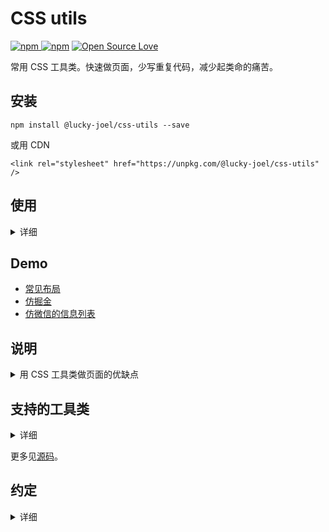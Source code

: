 # CSS utils
[![npm](https://img.shields.io/npm/v/@lucky-joel/css-utils.svg) ![npm](https://img.shields.io/npm/dm/@lucky-joel/css-utils.svg)](https://www.npmjs.com/package/@lucky-joel/css-utils)
[![Open Source Love](https://badges.frapsoft.com/os/mit/mit.svg?v=102)](https://github.com/ellerbrock/open-source-badge/)

常用 CSS 工具类。快速做页面，少写重复代码，减少起类命的痛苦。

## 安装
```
npm install @lucky-joel/css-utils --save
```

或用 CDN
```
<link rel="stylesheet" href="https://unpkg.com/@lucky-joel/css-utils" />
```


## 使用
<details>
  <summary>详细</summary>

普通项目
```
<link rel="stylesheet" href="path-to/node_modules/css-utils-collection/dist/min/index.css" />
```

未压缩版
```
<link rel="stylesheet" href="path-to/node_modules/css-utils-collection/dist/index.css" />
```

webpack 项目
```
<style src="css-utils-collection"></style>
```

注意，需要安装了 style-loader。
</details>


## Demo
* [常见布局](https://iamjoel.github.io/css-utils-collection/example/layout)
* [仿掘金](https://iamjoel.github.io/css-utils-collection/example/juejin)
* [仿微信的信息列表](https://iamjoel.github.io/css-utils-collection/example/list)

## 说明
<details>
  <summary>用 CSS 工具类做页面的优缺点</summary>
在做页面的过程中，给元素添加样式，常规做法是给元素加个类名。起个合适的类名，还满难的。如果我们把常用的样式定义成一个个工具类名，那么很多情况，我们只需要在元素上加工具类名，而不需要专门取名字。例如，做一个图文的列表，我们以前可能会这么写：

```
<div class="list">
  <div class="media">
      <img src="http://via.placeholder.com/50x50" class="media__img" />
      <div class="media__body">
        <div class="media__line">
          <div class="media__title">标题</div>
          <div class="media__time">2017/12/10</div>
        </div>
        <div class="media__summary">摘要</div>
      </div>
    </div>

    <div class="media">
      <img src="http://via.placeholder.com/50x50" class="media__img" />
      <div class="media__body">
        <div class="media__line">
          <div class="media__title">标题</div>
          <div class="media__time">2017/12/10</div>
        </div>
        <div class="media__summary">摘要很长很长摘要很长很长摘要很长很长摘要很长很长摘要很长很长摘要很长很长摘要很长很长摘要很长很长</div>
      </div>
    </div>
</div>
```

用工具类名的方式，这么写：
```
<div>
  <div class="ly bb p-10">
      <img src="http://via.placeholder.com/50x50" class="br-sm mr-10" />
      <div class="lyi-fill">
        <div class="mb-10 ly ly-justify">
          <div class="fz-lg">标题</div>
          <div class="fz-sm c-grey">2017/12/10</div>
        </div>
        <div class="t-ddd">摘要</div>
      </div>
    </div>

    <div class="ly bb p-10">
      <img src="http://via.placeholder.com/50x50" class="br-sm mr-10" />
      <div class="lyi-fill">
        <div class="mb-10 ly ly-justify">
          <div class="fz-lg">标题</div>
          <div class="fz-sm c-grey">2017/12/10</div>
        </div>
        <div class="t-ddd">摘要很长很长摘要很长很长摘要很长很长摘要很长很长摘要很长很长摘要很长很长摘要很长很长摘要很长很长</div>
      </div>
    </div>
</div>
```

这样写的优点：
* 减少起类名的次数。从而提高做页面的速度。
* 写好类名后，样式基本已满足要求了。减少总的 CSS 代码量。

缺点：
* 一个元素可能会用很多个类名,代码上有点丑。

注意：这种写法适用写不可复用的页面。写组件，还是用给元素加类名的方式比较好。
</details>

## 支持的工具类
<details>
  <summary>详细</summary>
从外而内，从垂直（上到下）到水平（左到右），从布局(大小)到细节（颜色，字的粗细）。包括：

* position,z-index,top,bottom,left,right。工具类:
  * `pos-r`
* margin。工具类:
  * `m[t|b|l|r|v|h]-<0|5|10|15|20>[rem]`
* 盒模型。工具类:
  * `border-box`, `content-box`
* border。工具类:
  * `b[t|b|l|r|v|h]`
* border-radius 圆角
  * `br-<lg|md|sm|round>`
* cursor 鼠标
  * `cursor-p` 手形
  * `cursor-na` 禁用
* padding。工具类:
  * `p[t|b|l|r|v|h]-<0|5|10|15|20>[rem]`
* background。工具类:
  * `bgc-grey`
  * `bgz-<cover|contain|100per>`
* display。 flex,block...
  * `ly`
  * `d-<b|ib|n>`
  * `v-h`: `visibility: hidden`
* height。工具类:
  * `h-100per`: height: 100%
* flex-direction
  * `lyd-c`: 对应 `flex-direction: column`
* flex-wrap
  * `ly-multi` 多行
* align-items, align-self 垂直对齐
  * `ly-<t|m|b>`
* line-height
  * `lh-<lg|md|sm>`
* width
  * `w-50,w-100` : 对应 `width: 50%,width: 100%`
* flex-grow
  * `lyi-fill`
* justify-content 水平对齐
  * `ly-<j|c|a|r>`
* text-align 文本水平对齐
  * `ta-<c|r>`
* text
  * `t-ddd` :单行文本超出加省略号。
  * `t-ly-j` :文字两端对齐。
  * `t-no-select`：禁止选择文本。
  * `tt-u`：字母大写。
* font
  * `fz-<xl|20|lg|18|md|16|sm|14|xs|12>` xl,lg,md,sm,xs 分别对应 20px, 18px, 16px, 14px, 12px。
  * `fw-<b|l>`
  * `ff-<yahei|hei|song>`
  * `c-<i|white|black|000|333|666|999|grey|light-grey|primary>` 。`c-i` -> `color: inherit`
* 复合规则
  * `ly-abs-c`: 宽度不固定的绝对定位元素水平居中
  * `ly-abs-m`: 高度不固定的绝对定位元素垂直居中
  * `placeholder` 来做组件占位。
  * `img-rwd` 响应式图片
* 兼容性的
  * `smooth-scroll` 解决 当内容很多时，ios 的滚动比较生涩 的问题。
* 其他：这些需要引用额外的css。在 `dist/more` 下
  * `triangle-<t|r|b|l>` 实心三角。

</details>

更多见[源码](./src/index.scss)。

## 约定
<details>
  <summary>详细</summary>

* 类名规则是`样式单词的首字母缩写-值`。如
  * `mb-10` -> `margin-bottom: 10px`
  * `ta-c` -> `text-align: center`
  * 特例
    * `ly` 布局相关相关的。
    * `pos` -> `position`， border-box, content-box。 
* xl, lg, md, sm, xm 分别代表 特大，大，中等，小，特小。
* t,r,b,l,v,h 分别表示上，右，下，左，垂直，水平。
* 默认数值的单位是px，如 `mb-10` -> `margin-bottom: 10px`。 百分比的单位是 `per`: 如，`w-100per` -> `width: 100%;`。rem 的单位是rem：如 `pr-10rem`。
* 颜色深浅，分别用 dark，light。如
  * `c-light-grey`
* 类名的值采用 [BNF](https://en.wikipedia.org/wiki/Backus%E2%80%93Naur_form)(巴科斯范式)。常见符号的意义，如下
  * `<>`: 必选项。
  * `[]` : 可选项。
  * `{}`: 内包含的为可重复0至无数次的项。
  * `|`: 分隔不同选项。
* 要增加优先级，可以在类名后面加`-i`。该样式会加被加上 `!important`。 如 `ta-c-i`。
</details>
